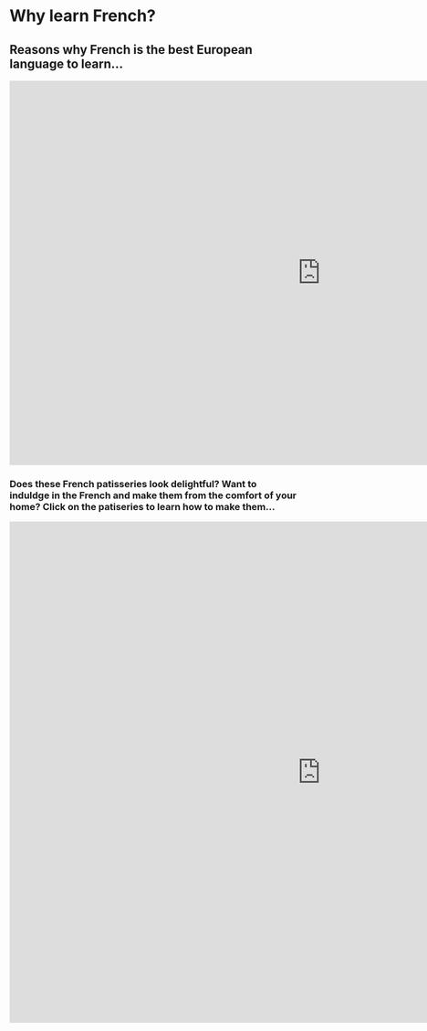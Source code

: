 <h1>Why learn French?</h1>
<h2>Reasons why French is the best European language to learn...</h2>

<iframe src="https://h5p.org/h5p/embed/379324" width="1090" height="674" frameborder="0" allowfullscreen="allowfullscreen"></iframe><script src="https://h5p.org/sites/all/modules/h5p/library/js/h5p-resizer.js" charset="UTF-8"></script>

<h3>Does these French patisseries look delightful? Want to induldge in the French and make them from the comfort of your home? Click on the patiseries to learn how to make them...</h3>

<iframe src="https://h5p.org/h5p/embed/383066" width="1090" height="879" frameborder="0" allowfullscreen="allowfullscreen"></iframe><script src="https://h5p.org/sites/all/modules/h5p/library/js/h5p-resizer.js" charset="UTF-8"></script>
